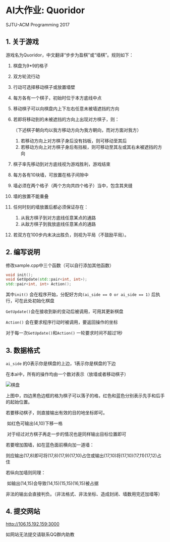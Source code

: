 # AI大作业: Quoridor

SJTU-ACM Programming 2017

## 1. 关于游戏

游戏名为Quoridor，中文翻译“步步为盈棋”或“墙棋”。规则如下：

1. 棋盘为9*9的格子

2. 双方轮流行动

3. 行动可选择移动棋子或放置墙壁

4. 每方各有一个棋子，初始时位于本方底线中点

5. 移动棋子可以向棋盘内上下左右任意未被墙遮挡的方向

6. 若即将移动到的未被遮挡的方向上出现对方棋子，则：

   （下述棋子朝向均以我方移动方向为我方朝向，而对方面对我方）

   1. 若移动方向上对方棋子身后没有挡板，则可移动至其后
   2. 若移动方向上对方棋子身后有挡板，则可移动至其左或其右未被遮挡的方向

7. 棋子率先移动到对方底线视为游戏胜利，游戏结束

8. 每方各有10块墙，可放置在格子间隙中

9. 墙必须在两个格子（两个方向共四个格子）当中，包含其夹缝

10. 墙的放置不能重叠

11. 任何时刻的墙放置后都必须保证存在：

    1. 从我方棋子到对方底线任意某点的通路
    2. 从敌方棋子到我放底线任意某点的通路

12. 若双方在100步内未决出胜负，则视为平局（不鼓励平局）。

## 2. 编写说明

修改sample.cpp中三个函数（可以自行添加其他函数）

```c++
void init();
void GetUpdate(std::pair<int, int>);
std::pair<int, int> Action();
```

其中```init()``` 会在程序开始，分配好方向```(ai_side == 0 or ai_side == 1)``` 后执行，可在此处初始化棋盘

```GetUpdate()```会在接收到新的变动后被调用，可用其更新棋盘

```Action()``` 会在要求程序行动时被调用，要返回操作的坐标

对于每一次```GetUpdate()```和```Action()``` 一轮要求时间不超过1秒

## 3. 数据格式

```ai_side``` 的0表示你是棋盘的上边，1表示你是棋盘的下边

在本ai中，所有的操作均由一个数对表示（放墙或者移动棋子）

![棋盘](C:\Users\lxy98\Documents\大二上\程设助教\quoridor_assignment\棋盘.png)

上图中，四边黑色边框的格为棋子可以落子的格，红色和蓝色分别表示先手和后手的起始位置。

若要移动棋子，则直接输出有效的目的地坐标即可。

​	如红色可输出(4,10)下移一格

​	对于经过对方棋子再走一步的情况也是同样输出目标位置即可

若要增加围墙，如在蓝色面前横向加一道墙：

​	则应输出(17,8)即可将(17,8)(17,9)(17,10)占住或输出(17,10)将(17,10)(17,11)(17,12)占住

若纵向加墙则同理：

​	如输出(14,15)会导致(14,15)(15,15)(16,15)被占据

非法的输出会直接判负。（非法格式、非法坐标、造成封闭、墙数用完还加墙等）

## 4. 提交网站

http://106.15.192.159:3000

如网站无法提交请联系QQ群内助教
